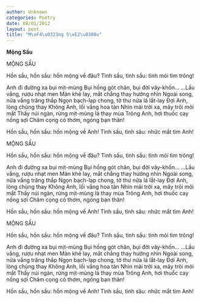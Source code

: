 ```yaml
---
author: Unknown
categories: Poetry
date: 08/01/2012
layout: post
title: "M\xF4\u0323ng S\xE2\u0300u"
---
```


**Mộng Sầu**

MỘNG SẦU


Hồn sầu, hồn sầu: hồn mộng về đâu?
Tình sầu, tình sầu: tình mỏi tìm trông!

Anh đi đường xa bụi mịt-mùng
Bụi hồng gót chân, bụi đời vây-khốn...
...Lầu vắng, rượu nhạt men
Màn khẻ lay, mắt chẳng thay hướng nhìn
Ngoài song, nửa vầng trăng thắp
Ngọn bạch-lạp chong, tờ thư nửa lá lắt-lay
Đợi Anh, lòng chùng thay
Không Anh, lối vắng hoa tàn
Nhìn mải trời xa, mây trôi mỏi mắt
Thấy núi ngàn, rừng mịt-mùng lá thay mùa
Trông Anh, hơi thuốc cay nồng sợi
Châm cọng cỏ thơm, ngóng bạn thân!

Hồn sầu, hồn sầu: hồn mộng về Anh!
Tình sầu, tình sâu: nhức mắt tìm Anh!

MỘNG SẦU


Hồn sầu, hồn sầu: hồn mộng về đâu?
Tình sầu, tình sầu: tình mỏi tìm trông!

Anh đi đường xa bụi mịt-mùng
Bụi hồng gót chân, bụi đời vây-khốn...
...Lầu vắng, rượu nhạt men
Màn khẻ lay, mắt chẳng thay hướng nhìn
Ngoài song, nửa vầng trăng thắp
Ngọn bạch-lạp chong, tờ thư nửa lá lắt-lay
Đợi Anh, lòng chùng thay
Không Anh, lối vắng hoa tàn
Nhìn mải trời xa, mây trôi mỏi mắt
Thấy núi ngàn, rừng mịt-mùng lá thay mùa
Trông Anh, hơi thuốc cay nồng sợi
Châm cọng cỏ thơm, ngóng bạn thân!

Hồn sầu, hồn sầu: hồn mộng về Anh!
Tình sầu, tình sâu: nhức mắt tìm Anh!

MỘNG SẦU


Hồn sầu, hồn sầu: hồn mộng về đâu?
Tình sầu, tình sầu: tình mỏi tìm trông!

Anh đi đường xa bụi mịt-mùng
Bụi hồng gót chân, bụi đời vây-khốn...
...Lầu vắng, rượu nhạt men
Màn khẻ lay, mắt chẳng thay hướng nhìn
Ngoài song, nửa vầng trăng thắp
Ngọn bạch-lạp chong, tờ thư nửa lá lắt-lay
Đợi Anh, lòng chùng thay
Không Anh, lối vắng hoa tàn
Nhìn mải trời xa, mây trôi mỏi mắt
Thấy núi ngàn, rừng mịt-mùng lá thay mùa
Trông Anh, hơi thuốc cay nồng sợi
Châm cọng cỏ thơm, ngóng bạn thân!

Hồn sầu, hồn sầu: hồn mộng về Anh!
Tình sầu, tình sâu: nhức mắt tìm Anh!
